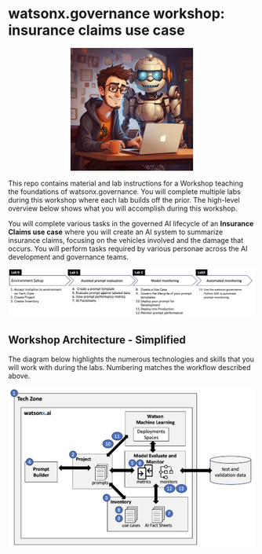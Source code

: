 # watsonx.governance workshop: insurance claims use case

<div align="center">
  <img width="250" alt="image" src="images/AI%20developer.png">
</div>


This repo contains material and lab instructions for a Workshop teaching the foundations of watsonx.governance. You will complete multiple labs during this workshop where each lab builds off the prior.  The high-level overview below shows what you will accomplish during this workshop.

You will complete various tasks in the governed AI lifecycle of an **Insurance Claims use case** where you will create an AI system to summarize insurance claims, focusing on the vehicles involved and the damage that occurs. You will perform tasks required by various personae across the AI development and governance teams.


<div align="center">
  <img width="1000" alt="image" src="images/workshop-overview.png">
</div>

## Workshop Architecture - Simplified
The diagram below highlights the numerous technologies and skills that you will work with during the labs.  Numbering matches the workflow described above.

<div align="center">
  <img width="650" alt="image" src="images/workshop-architecture-simplified.png">
</div>

